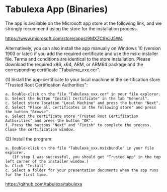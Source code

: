 # Tabulexa App (Binaries)

The app is available on the Microsoft app store at the following link, and we strongly recommend using the store for the installation process. 

https://www.microsoft.com/store/apps/9MXZC8VJJ5W4


Alternatively, you can also install the app manually on Windows 10 (version 1903 or later) if you add the required certificate and use the msix-installer file. Terms and conditions are identical to the store installation. Please download the required x86, x64, ARM, or ARM64 package and the corresponding certificate "Tabulexa_xxx.cer". 

(1)	Install the app-certificate to your local machine in the certification store "Trusted Root Certification Authorities": 
	
	a. Double-click on the file "Tabulexa_xxx.cer" in your file explorer.
	b. Select the button "Install Certificate" in the tab "General".
	c. Select store location "Local Machine" and press the button "Next".
	d. Select "Place all certificates in the following store" and press the button "Browse".
	e. Select the certificate store "Trusted Root Certification Authorities" and press the button "OK".
	f. Press the buttons "Next" and "Finish" to complete the process. Close the certification window.

(2)	Install the program:

	a. Double-click on the file "Tabulexa_xxx.msixbundle" in your file explorer. 
	   (If step 1 was successful, you should get "Trusted App" in the top left corner of the installer window.)
	b. Click "Install"
	c. Select a folder for your presentation documents when the app runs for the first time.

https://github.com/tabulexa/tabulexa
